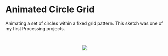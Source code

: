 # Animated Circle Grid

Animating a set of circles within a fixed grid pattern. This sketch was one of my first Processing projects.

</br>
<p align="center">
  <img src="gif/animated circle grid.gif"/>
</p>
